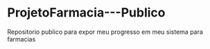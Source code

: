# ProjetoFarmacia---Publico
Repositorio publico para expor meu progresso em meu sistema para farmacias
